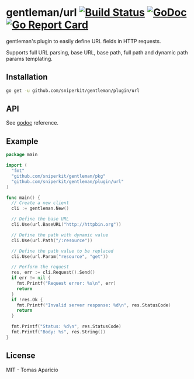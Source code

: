 # gentleman/url [![Build Status](https://travis-ci.org/h2non/gentleman.png)](https://travis-ci.org/h2non/gentleman) [![GoDoc](https://godoc.org/github.com/h2non/gentleman/plugins/url?status.svg)](https://godoc.org/github.com/h2non/gentleman/plugins/url) [![Go Report Card](https://goreportcard.com/badge/github.com/h2non/gentleman/plugins/url)](https://goreportcard.com/report/github.com/h2non/gentleman/plugins/url)

gentleman's plugin to easily define URL fields in HTTP requests.

Supports full URL parsing, base URL, base path, full path and dynamic path params templating.

## Installation

```bash
go get -u github.com/sniperkit/gentleman/plugin/url
```

## API

See [godoc](https://godoc.org/github.com/h2non/gentleman/plugins/url) reference.

## Example

```go
package main

import (
  "fmt"
  "github.com/sniperkit/gentleman/pkg"
  "github.com/sniperkit/gentleman/plugin/url"
)

func main() {
  // Create a new client
  cli := gentleman.New()

  // Define the base URL
  cli.Use(url.BaseURL("http://httpbin.org"))

  // Define the path with dynamic value
  cli.Use(url.Path("/:resource"))

  // Define the path value to be replaced
  cli.Use(url.Param("resource", "get"))

  // Perform the request
  res, err := cli.Request().Send()
  if err != nil {
    fmt.Printf("Request error: %s\n", err)
    return
  }
  if !res.Ok {
    fmt.Printf("Invalid server response: %d\n", res.StatusCode)
    return
  }

  fmt.Printf("Status: %d\n", res.StatusCode)
  fmt.Printf("Body: %s", res.String())
}
```

## License

MIT - Tomas Aparicio
